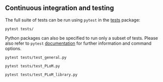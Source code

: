 ## Continuous integration and testing

The full suite of tests can be run using `pytest` in the [tests](../tests/) package:

```shell
pytest tests/
```

Python packages can also be specified to run only a subset of tests. Please also refer to `pytest` 
[documentation](https://docs.pytest.org/en/latest/contents.html) for further information and command options.

```shell
pytest tests/test_general.py

pytest tests/test_PLoM.py

pytest tests/test_PLoM_library.py
```
